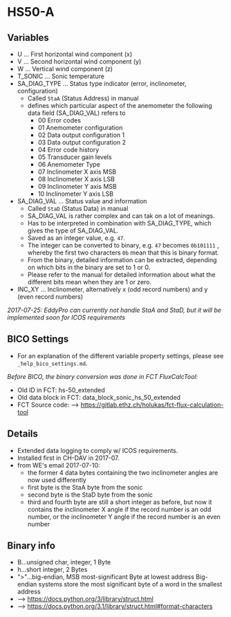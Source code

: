 # HS50-A

## Variables
- U ... First horizontal wind component (x)
- V ... Second horizontal wind component (y)
- W ... Vertical wind component (z)
- T_SONIC ... Sonic temperature
- SA_DIAG_TYPE ... Status type indicator (error, inclinometer, configuration)
  - Called ```StaA``` (Status Address) in manual
  - defines which particular aspect of the anemometer the following data field (SA_DIAG_VAL) refers to 
    - 00 Error codes
    - 01 Anemometer configuration
    - 02 Data output configuration 1
    - 03 Data output configuration 2
    - 04 Error code history
    - 05 Transducer gain levels
    - 06 Anemometer Type
    - 07 Inclinometer X axis MSB
    - 08 Inclinometer X axis LSB
    - 09 Inclinometer Y axis MSB
    - 10 Inclinometer Y axis LSB
- SA_DIAG_VAL ... Status value and information
  - Called ```StaD``` (Status Data) in manual
  - SA_DIAG_VAL is rather complex and can tak on a lot of meanings.
  - Has to be interpreted in combination with SA_DIAG_TYPE, which gives the type
    of SA_DIAG_VAL.    
  - Saved as an integer value, e.g. ```47```.
  - The integer can be converted to binary, e.g. ```47``` becomes ```0b101111``` , whereby the
    first two characters ```0b``` mean that this is binary format.
  - From the binary, detailed information can be extracted, depending on which bits
    in the binary are set to 1 or 0.  
  - Please refer to the manual for detailed information about what the different bits mean
    when they are 1 or zero.
- INC_XY ... Inclinometer, alternatively x (odd record numbers) and y (even record numbers)

*2017-07-25: EddyPro can currently not handle StaA and StaD, but it will be implemented soon for ICOS requirements*

## BICO Settings
- For an explanation of the different variable property settings, please see ```_help_bico_settings.md```.

*Before BICO, the binary conversion was done in FCT FluxCalcTool:*
- Old ID in FCT: hs-50_extended
- Old data block in FCT: data_block_sonic_hs_50_extended
- FCT Source code: --> https://gitlab.ethz.ch/holukas/fct-flux-calculation-tool

## Details
- Extended data logging to comply w/ ICOS requirements.
- Installed first in CH-DAV in 2017-07.
- from WE's email 2017-07-10:
    - the former 4 data bytes containing the two inclinometer angles are now used differently
    - first byte is the StaA byte from the sonic
    - second byte is the StaD byte from the sonic 
    - third and fourth byte are still a short integer as before, but now
     it contains the inclinometer X angle if the record number is an odd number,
     or the inclinometer Y angle if the record number is an even number

## Binary info
- B...unsigned char, integer, 1 Byte
- h...short integer, 2 Bytes
- ">"...big-endian, MSB most-significant Byte at lowest address
     Big-endian systems store the most significant byte of a word in the smallest address
- --> https://docs.python.org/3/library/struct.html
- --> https://docs.python.org/3.1/library/struct.html#format-characters
